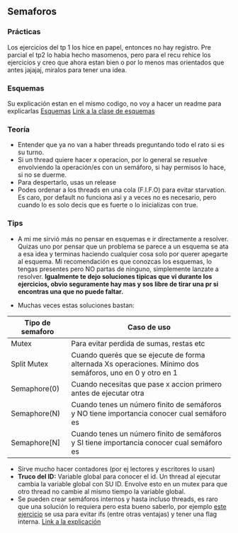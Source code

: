 ## Semaforos 

### Prácticas
Los ejercicios del tp 1 los hice en papel, entonces no hay registro. 
Pre parcial el tp2 lo habia hecho masomenos, pero para el recu rehice los ejercicios y creo que ahora estan bien o por lo menos mas orientados que antes jajajaj, miralos para tener una idea. 

### Esquemas 
Su explicación estan en el mismo codigo, no voy a hacer un readme para explicarlas [Esquemas](https://github.com/MateoGiuffra/concurrente/blob/main/Semaforos/Esquemas)
[Link a la clase de esquemas](https://www.youtube.com/watch?v=R8Sl82XPcIQ&list=PLiroaJ49ZKkJ3fCdH2m1AmgWlFMdezpiq&index=8)

### Teoría
- Entender que ya no van a haber threads preguntando todo el rato si es su turno. 
- Si un thread quiere hacer x operacion, por lo general se resuelve envolviendo la operación/es con un semáforo, si hay permisos lo hace, si no se duerme. 
- Para despertarlo, usas un release
- Podes ordenar a los threads en una cola (F.I.F.O) para evitar starvation. Es caro, por default no funciona asi y a veces no es necesario, pero cuando lo es solo decis que es fuerte o lo inicializas con true.  

### Tips 
- A mi me sirvió más no pensar en esquemas e ir directamente a resolver. Quizas uno por pensar que un problema se parece a un esquema se ata a esa idea y terminas haciendo cualquier cosa solo por querer apegarte al esquema. Mi recomendación es que conozcas los esquemas, lo tengas presentes pero NO partas de ninguno, simplemente lanzate a resolver. **Igualmente te dejo soluciones tipicas que vi durante los ejercicios, obvio seguramente hay mas y sos libre de tirar una pr si encontras una que no puede faltar.**


- Muchas veces estas soluciones bastan:
  
| Tipo de semaforo | Caso de uso |
|----------------|----------------|
| Mutex  | Para evitar perdida de sumas, restas etc |
| Split Mutex  | Cuando querés que se ejecute de forma alternada Xs operaciones. Mínimo dos semáforos, uno en 0 y otro en 1 |
| Semaphore(0)  | Cuando necesitas que pase x accion primero antes de ejecutar otra |
| Semaphore(N)  | Cuando tenes un número finito de semáforos y NO tiene importancia conocer cual semáforo es |
| Semaphore[N]  | Cuando tenes un número finito de semáforos y SI tiene importancia conocer cual semáforo es |
- Sirve mucho hacer contadores (por ej lectores y escritores lo usan)
- **Truco del ID:** Variable global para conocer el id. Un thread al ejecutar cambia la variable global con SU ID. Envolve esto en un mutex para que otro thread no cambie al mismo tiempo la variable global. 
- Se pueden crear semáforos internos y hasta incluso threads, es raro que una solución lo requiera pero esta bueno saberlo, por ejemplo [este ejercicio](https://github.com/MateoGiuffra/concurrente/blob/main/Semaforos/Ejercicios) se usa para evitar ifs (entre otras ventajas) y tener una flag interna. [Link a la explicación](https://www.youtube.com/watch?v=9RAeB5otuss&list=PLiroaJ49ZKkJ3fCdH2m1AmgWlFMdezpiq&index=12)
